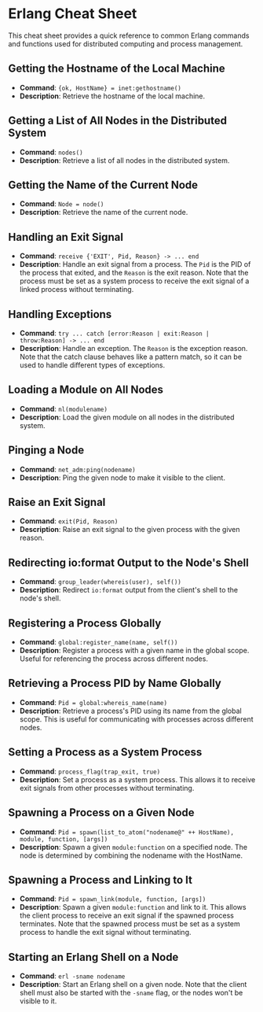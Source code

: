 # Erlang Cheat Sheet

This cheat sheet provides a quick reference to common Erlang commands and functions used for distributed computing and process management.

## Getting the Hostname of the Local Machine

- **Command**: `{ok, HostName} = inet:gethostname()`
- **Description**: Retrieve the hostname of the local machine.

## Getting a List of All Nodes in the Distributed System

- **Command**: `nodes()`
- **Description**: Retrieve a list of all nodes in the distributed system.

## Getting the Name of the Current Node

- **Command**: `Node = node()`
- **Description**: Retrieve the name of the current node.

## Handling an Exit Signal

- **Command**: `receive {'EXIT', Pid, Reason} -> ... end`
- **Description**: Handle an exit signal from a process. The `Pid` is the PID of the process that exited, and the `Reason` is the exit reason. Note that the process must be set as a system process to receive the exit signal of a linked process without terminating.

## Handling Exceptions

- **Command**: `try ... catch [error:Reason | exit:Reason | throw:Reason] -> ... end`
- **Description**: Handle an exception. The `Reason` is the exception reason. Note that the catch clause behaves like a pattern match, so it can be used to handle different types of exceptions.

## Loading a Module on All Nodes

- **Command**: `nl(modulename)`
- **Description**: Load the given module on all nodes in the distributed system.

## Pinging a Node

- **Command**: `net_adm:ping(nodename)`
- **Description**: Ping the given node to make it visible to the client.

## Raise an Exit Signal

- **Command**: `exit(Pid, Reason)`
- **Description**: Raise an exit signal to the given process with the given reason.

## Redirecting io:format Output to the Node's Shell

- **Command**: `group_leader(whereis(user), self())`
- **Description**: Redirect `io:format` output from the client's shell to the node's shell.

## Registering a Process Globally

- **Command**: `global:register_name(name, self())`
- **Description**: Register a process with a given name in the global scope. Useful for referencing the process across different nodes.

## Retrieving a Process PID by Name Globally

- **Command**: `Pid = global:whereis_name(name)`
- **Description**: Retrieve a process's PID using its name from the global scope. This is useful for communicating with processes across different nodes.

## Setting a Process as a System Process

- **Command**: `process_flag(trap_exit, true)`
- **Description**: Set a process as a system process. This allows it to receive exit signals from other processes without terminating.

## Spawning a Process on a Given Node

- **Command**: `Pid = spawn(list_to_atom("nodename@" ++ HostName), module, function, [args])`
- **Description**: Spawn a given `module:function` on a specified node. The node is determined by combining the nodename with the HostName.

## Spawning a Process and Linking to It

- **Command**: `Pid = spawn_link(module, function, [args])`
- **Description**: Spawn a given `module:function` and link to it. This allows the client process to receive an exit signal if the spawned process terminates. Note that the spawned process must be set as a system process to handle the exit signal without terminating.

## Starting an Erlang Shell on a Node

- **Command**: `erl -sname nodename`
- **Description**: Start an Erlang shell on a given node. Note that the client shell must also be started with the `-sname` flag, or the nodes won't be visible to it.
